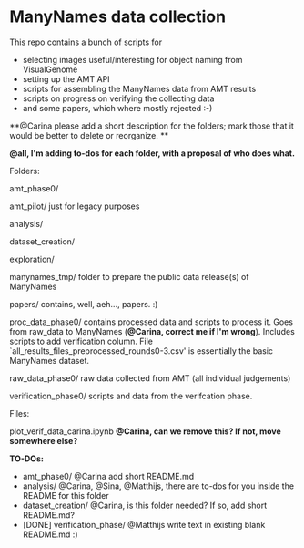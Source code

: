 
# ManyNames data collection

This repo contains a bunch of scripts for
* selecting images useful/interesting for object naming from VisualGenome
* setting up the AMT API
* scripts for assembling the ManyNames data from AMT results
* scripts on progress on verifying the collecting data
* and some papers, which where mostly rejected :-)



**@Carina please add a short description for the folders; mark those that it would be better to delete or reorganize. **

**@all, I'm adding to-dos for each folder, with a proposal of who does what.**

Folders:

amt_phase0/

amt_pilot/	just for legacy purposes

analysis/

dataset_creation/

exploration/

manynames_tmp/	folder to prepare the public data release(s) of ManyNames

papers/	contains, well, aeh..., papers. :) 

proc_data_phase0/	contains processed data and scripts to process it. Goes from raw_data to ManyNames (**@Carina, correct me if I'm wrong**). Includes scripts to add verification column. File `all_results_files_preprocessed_rounds0-3.csv' is essentially the basic ManyNames dataset.

raw_data_phase0/	raw data collected from AMT (all individual judgements)

verification_phase0/	scripts and data from the verifcation phase. 

Files:

plot_verif_data_carina.ipynb  **@Carina, can we remove this? If not, move somewhere else?**

**TO-DOs:**

- amt_phase0/ @Carina add short README.md
- analysis/ @Carina, @Sina, @Matthijs, there are to-dos for you inside the README for this folder
- dataset_creation/ @Carina, is this folder needed? If so, add short README.md?
- [DONE] verification_phase/ @Matthijs write text in existing blank README.md :) 